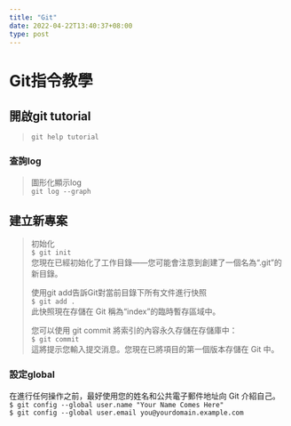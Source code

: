 ```yaml
---
title: "Git"
date: 2022-04-22T13:40:37+08:00
type: post
---
```


# Git指令教學

## 開啟git tutorial
> `git help tutorial`

### 查詢log
> 圖形化顯示log  
> `git log --graph`

## 建立新專案
> 初始化  
> `$ git init`  
> 您現在已經初始化了工作目錄——您可能會注意到創建了一個名為“.git”的新目錄。  
> 
> 使用git add告訴Git對當前目錄下所有文件進行快照  
> `$ git add .`  
> 此快照現在存儲在 Git 稱為“index”的臨時暫存區域中。  
> 
> 您可以使用 git commit 將索引的內容永久存儲在存儲庫中：  
> `$ git commit`  
> 這將提示您輸入提交消息。您現在已將項目的第一個版本存儲在 Git 中。  
### 設定global
在進行任何操作之前，最好使用您的姓名和公共電子郵件地址向 Git 介紹自己。  
`$ git config --global user.name "Your Name Comes Here"`  
`$ git config --global user.email you@yourdomain.example.com`
